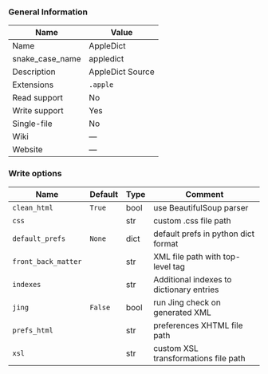 
### General Information ###
Name | Value
---- | -------
Name | AppleDict
snake_case_name | appledict
Description | AppleDict Source
Extensions | `.apple`
Read support | No
Write support | Yes
Single-file | No
Wiki | ―
Website | ―



### Write options ###
Name | Default | Type | Comment
---- | ---- | ------- | -------
`clean_html` | `True` | bool | use BeautifulSoup parser
`css` |  | str | custom .css file path
`default_prefs` | `None` | dict | default prefs in python dict format
`front_back_matter` |  | str | XML file path with top-level tag
`indexes` |  | str | Additional indexes to dictionary entries
`jing` | `False` | bool | run Jing check on generated XML
`prefs_html` |  | str | preferences XHTML file path
`xsl` |  | str | custom XSL transformations file path
